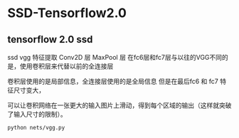 # SSD-Tensorflow2.0
## tensorflow 2.0 ssd
ssd vgg 特征提取
Conv2D 层
MaxPool 层
在fc6层和fc7层与以往的VGG不同的是，使用卷积层来代替以前的全连接层

卷积层使用的是局部信息，全连接层使用的是全局信息
但是在最后fc6 和 fc7 特征尺寸变大，

可以让卷积网络在一张更大的输入图片上滑动，得到每个区域的输出（这样就突破了输入尺寸的限制）。
```
python nets/vgg.py
```
